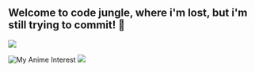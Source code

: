 ## Welcome to code jungle, where i'm lost, but i'm still trying to commit! 👋
![](https://komarev.com/ghpvc/?username=SanaMoghaddasi&style=flat-square&color=FADACC)

![My Anime Interest](https://s7.ezgif.com/tmp/ezgif-7-3cf927ad05.gif)
[![](https://spotify-recently-played-readme.vercel.app/api?user=inoz9pc3jmz6hxgovc7dzrq20&count=6&width=375)](https://github.com/JeffreyCA/spotify-recently-played-readme)

